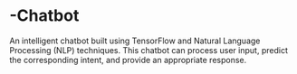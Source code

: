 # -Chatbot
An intelligent chatbot built using TensorFlow and Natural Language Processing (NLP) techniques. This chatbot can process user input, predict the corresponding intent, and provide an appropriate response.
